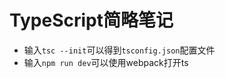 <!--
 * @Author: liming
 * @Date: 2021-07-08 16:16:03
 * @LastEditTime: 2021-07-25 09:44:48
 * @FilePath: \02-尚硅谷杨洪波\02-代码手敲\01_TypeScript\TypeScript简略笔记.md
-->
# TypeScript简略笔记

* 输入`tsc --init`可以得到`tsconfig.json`配置文件
* 输入`npm run dev`可以使用webpack打开ts

